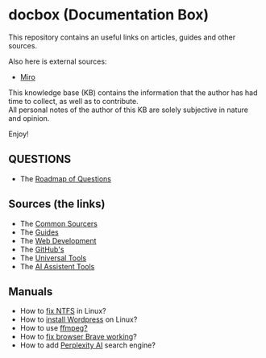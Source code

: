 # docbox (Documentation Box)

This repository contains an useful links on articles, guides and other sources.

Also here is external sources:

- [Miro](https://miro.com/app/board/uXjVP_iNkPE=/)

This knowledge base (KB) contains the information that the author has had time to collect, as well as to contribute. \
All personal notes of the author of this KB are solely subjective in nature and opinion.

Enjoy!

## QUESTIONS

- The [Roadmap of Questions](./questions/questions.md)

## Sources (the links)

- The [Common Sourcers](./sources_links/common_sources.md)
- The [Guides](./sources_links/guides.md)
- The [Web Development](./sources_links/web_development.md)
- The [GitHub's](./sources_links/githubs.md)
- The [Universal Tools](./sources_links/universal_tools.md)
- The [AI Assistent Tools](./sources_links/ai_assistant_tools.md)

## Manuals

- How to [fix NTFS](./manuals/how-to-fix-ntfs-in-linux.md) in Linux?
- How to [install Wordpress](./manuals/how-to-install-wordpress-on-linux.md) on Linux?
- How to use [ffmpeg?](./manuals/how-to-use-ffmpeg.md)
- How to [fix browser Brave working](./manuals/how-to-fix-browser-brave-working.md)?
- How to add [Perplexity AI](./manuals/how-to-add-perplexity-search-engine.md) search engine?
